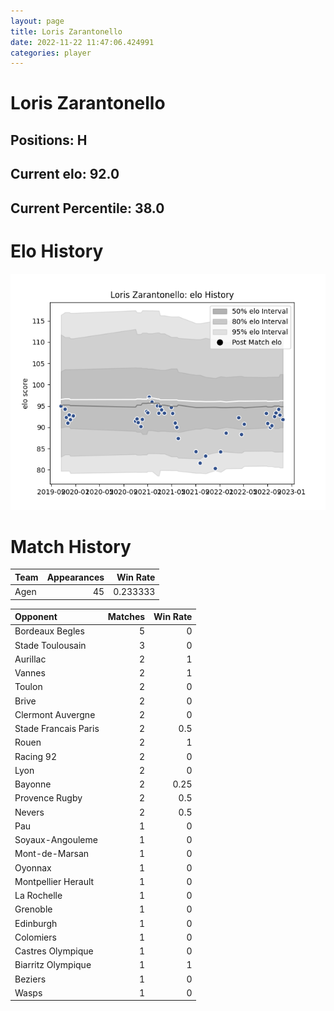 ```yaml
---  
layout: page  
title: Loris Zarantonello  
date: 2022-11-22 11:47:06.424991  
categories: player  
---
```

# Loris Zarantonello

## Positions: H

## Current elo: 92.0

## Current Percentile: 38.0

# Elo History


![elo history](history_LorisZarantonello.png)
# Match History


| Team   |   Appearances |   Win Rate |
|:-------|--------------:|-----------:|
| Agen   |            45 |   0.233333 |

| Opponent             |   Matches |   Win Rate |
|:---------------------|----------:|-----------:|
| Bordeaux Begles      |         5 |       0    |
| Stade Toulousain     |         3 |       0    |
| Aurillac             |         2 |       1    |
| Vannes               |         2 |       1    |
| Toulon               |         2 |       0    |
| Brive                |         2 |       0    |
| Clermont Auvergne    |         2 |       0    |
| Stade Francais Paris |         2 |       0.5  |
| Rouen                |         2 |       1    |
| Racing 92            |         2 |       0    |
| Lyon                 |         2 |       0    |
| Bayonne              |         2 |       0.25 |
| Provence Rugby       |         2 |       0.5  |
| Nevers               |         2 |       0.5  |
| Pau                  |         1 |       0    |
| Soyaux-Angouleme     |         1 |       0    |
| Mont-de-Marsan       |         1 |       0    |
| Oyonnax              |         1 |       0    |
| Montpellier Herault  |         1 |       0    |
| La Rochelle          |         1 |       0    |
| Grenoble             |         1 |       0    |
| Edinburgh            |         1 |       0    |
| Colomiers            |         1 |       0    |
| Castres Olympique    |         1 |       0    |
| Biarritz Olympique   |         1 |       1    |
| Beziers              |         1 |       0    |
| Wasps                |         1 |       0    |